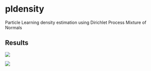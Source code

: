 # pldensity
Particle Learning density estimation using Dirichlet Process Mixture of Normals

## Results

![](http://Intensity-c.gif)

![](http://Density-c.gif)
